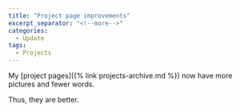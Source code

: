 ```yaml
---
title: "Project page improvements"
excerpt_separator: "<!--more-->"
categories:
  - Update
tags:
  - Projects
---
```


My [project pages]({% link projects-archive.md %}) now have more pictures and fewer words.

Thus, they are better.